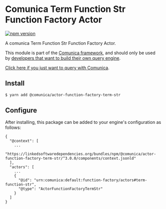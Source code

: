 # Comunica Term Function Str Function Factory Actor

[![npm version](https://badge.fury.io/js/%40comunica%2Factor-function-factory-term-function-str.svg)](https://www.npmjs.com/package/@comunica/actor-function-factory-term-str)

A comunica Term Function Str Function Factory Actor.

This module is part of the [Comunica framework](https://github.com/comunica/comunica),
and should only be used by [developers that want to build their own query engine](https://comunica.dev/docs/modify/).

[Click here if you just want to query with Comunica](https://comunica.dev/docs/query/).

## Install

```bash
$ yarn add @comunica/actor-function-factory-term-str
```

## Configure

After installing, this package can be added to your engine's configuration as follows:
```text
{
  "@context": [
    ...
    "https://linkedsoftwaredependencies.org/bundles/npm/@comunica/actor-function-factory-term-str/^3.0.0/components/context.jsonld"
  ],
  "actors": [
    ...
    {
      "@id": "urn:comunica:default:function-factory/actors#term-function-str",
      "@type": "ActorFunctionFactoryTermStr"
    }
  ]
}
```
